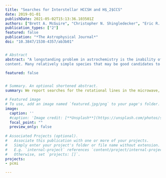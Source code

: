 ```yaml
---
title: "Searches for Interstellar HCCSH and H$_2$CCS"
date: 2019-01-01
publishDate: 2021-05-02T15:13:36.103501Z
authors: ["Brett A. McGuire", "Christopher N. Shingledecker", "Eric R. Willis", "Kin Long Kelvin Lee", "Marie-Aline Martin-Drumel", "Geoffrey A. Blake", "Crystal L. Brogan", "Andrew M. Burkhardt", "Paola Caselli", "Ko-Ju Chuang", "Samer El-Abd", "Todd R. Hunter", "Sergio Ioppolo", "Harold Linnartz", "Anthony J. Remijan", "Ci Xue", "Michael C. McCarthy"]
publication_types: ["2"]
featured: false
publication: "*The Astrophysical Journal*"
doi: "10.3847/1538-4357/ab3b01"


# Abstract
abstract: "A longstanding problem in astrochemistry is the inability of many current models to account for missing sulfur
content. Many relatively simple species that may be good candidates to sequester sulfur have not been measured experimentally at the high spectral resolution necessary to enable radioastronomical identification. On the basis of new laboratory data, we report searches for the rotational lines in the microwave, millimeter, and submillimeter regions of the sulfur-containing hydrocarbon HCCSH. This simple species would appear to be a promising candidate for detection in space owing to the large dipole moment along its b-inertial axis, and because the bimolecular reaction between two highly abundant astronomical fragments (CCH and SH radicals) may be rapid. An inspection of multiple line surveys from the centimeter to the far-infrared toward a range of sources from dark clouds to high-mass star-forming regions, however, resulted in nondetections. An analogous search for the lowest-energy isomer, H<sub>2</sub>CCS, is presented for comparison, and also resulted in nondetections. Typical upper limits on the abundance of both species relative to hydrogen are 10<sup>−9</sup>–10<sup>−10</sup>. We thus conclude that neither isomer is a major reservoir of interstellar sulfur in the range of environments studied. Both species may still be viable candidates for detection in other environments or at higher frequencies, providing laboratory frequencies are available."

featured: false


# Summary. An optional shortened abstract.
summary: We report searches for the rotational lines in the microwave, millimeter, and submillimeter regions of the sulfur-containing hydrocarbon HCCSH

# Featured image
# To use, add an image named `featured.jpg/png` to your page's folder. 
image:
  caption: ''
  #caption: 'Image credit: [**Unsplash**](https://unsplash.com/photos/s9CC2SKySJM)'
  focal_point: ""
  preview_only: false
  
# Associated Projects (optional).
#   Associate this publication with one or more of your projects.
#   Simply enter your project's folder or file name without extension.
#   E.g. `internal-project` references `content/project/internal-project/index.md`.
#   Otherwise, set `projects: []`.
projects:
- pcmi

---
```


